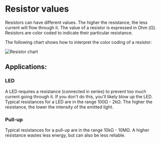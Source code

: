 # Resistor values

Resistors can have different values. The higher the resistance, the less current will flow through it. The value of a resistor is expressed in Ohm (Ω). Resistors are color coded to indicate their particular resistance.

The following chart shows how to interpret the color coding of a resistor:

![Resistor chart](images/resistor-color-codes.jpg "300px")

## Applications:

### LED

A LED requires a resistance (connected in series) to prevent too much current going through it. If you don't do this, you'll likely blow up the LED. Typical resistances for a LED are in the range 100Ω - 2kΩ. The higher the resistance, the lower the intensity of the emitted light.

### Pull-up

Typical resistances for a pull-up are in the range 10kΩ - 10MΩ. A higher resistance wastes less energy, but can also be less reliable.
